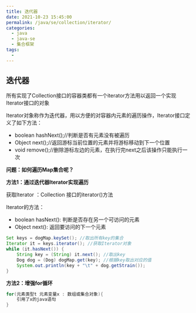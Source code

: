 ```yaml
---
title: 迭代器
date: 2021-10-23 15:45:00
permalink: /java/se/collection/iterator/
categories: 
  - java
  - java-se
  - 集合框架
tags: 
  - 
---
```


## 迭代器

所有实现了Collection接口的容器类都有一个iterator方法用以返回一个实现Iterator接口的对象

Iterator对象称作为迭代器，用以方便的对容器内元素的遍历操作，Iterator接口定义了如下方法：

- boolean hashNext();//判断是否有元素没有被遍历
- Object next();//返回游标当前位置的元素并将游标移动到下一个位置
- void remove();//删除游标左边的元素，在执行完next之后该操作只能执行一次



**问题：如何遍历Map集合呢？**



**方法1：通过迭代器Iterator实现遍历**

获取Iterator ：Collection 接口的iterator()方法

Iterator的方法：

- boolean hasNext(): 判断是否存在另一个可访问的元素
- Object next(): 返回要访问的下一个元素

```java
Set keys = dogMap.keySet(); //取出所有key的集合
Iterator it = keys.iterator(); //获取Iterator对象
while (it.hasNext()) {
    String key = (String) it.next(); //取出key
    Dog dog = (Dog) dogMap.get(key); //根据key取出对应的值
    System.out.println(key + "\t" + dog.getStrain());
}
```

**方法2：增强for循环**

```java
for(元素类型t 元素变量x : 数组或集合对象){
	引用了x的java语句
}
```